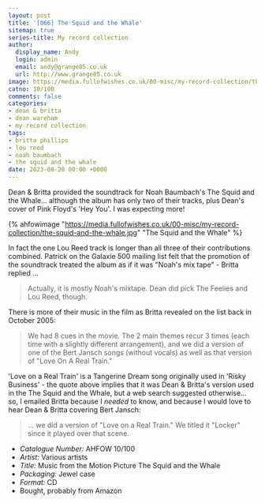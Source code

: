 ```yaml
---
layout: post
title: '[066] The Squid and the Whale'
sitemap: true
series-title: My record collection 
author:
  display_name: Andy
  login: admin
  email: andy@grange85.co.uk
  url: http://www.grange85.co.uk
image: https://media.fullofwishes.co.uk/00-misc/my-record-collection/the-squid-and-the-whale.jpg
catno: 10/100
comments: false
categories:
- dean & britta
- dean wareham
- my record collection
tags:
- britta phillips
- lou reed
- noah baumbach
- the squid and the whale
date: 2023-08-28 00:00 +0000
---
```

Dean & Britta provided the soundtrack for Noah Baumbach's The Squid and the Whale... although the album has only two of their tracks, plus Dean's cover of Pink Floyd's 'Hey You'. I was expecting more!

{% ahfowimage "https://media.fullofwishes.co.uk/00-misc/my-record-collection/the-squid-and-the-whale.jpg" "The Squid and the Whale" %}

In fact the one Lou Reed track is longer than all three of their contributions combined. Patrick on the Galaxie 500 mailing list felt that the promotion of the soundtrack treated the album as if it was "Noah's mix tape" - Britta replied ...

> Actually, it is mostly Noah's mixtape. Dean did pick The Feelies and Lou Reed, though.

There is more of their music in the film as Britta revealed on the list back in October 2005:

<!--more-->

> We had 8 cues in the movie. The 2 main themes recur 3 times  (each time with a slightly different arrangement), and we did a version of one of the Bert Jansch songs (without vocals) as well as that version of "Love On A Real Train."

'Love on a Real Train' is a Tangerine Dream song originally used in 'Risky Business' - the quote above implies that it was Dean & Britta's version used in the The Squid and the Whale, but a web search suggested otherwise... so, I emailed Britta because I _needed_ to know, and because I would love to hear Dean & Britta covering Bert Jansch:

> ... we did a version of "Love on a Real Train." We titled it "Locker" since it played over that scene.

 - *Catalogue Number:* AHFOW 10/100
 - *Artist:* Various artists
 - *Title:* Music from the Motion Picture The Squid and the Whale
 - *Packaging:* Jewel case
 - *Format:* CD
 - Bought, probably from Amazon
